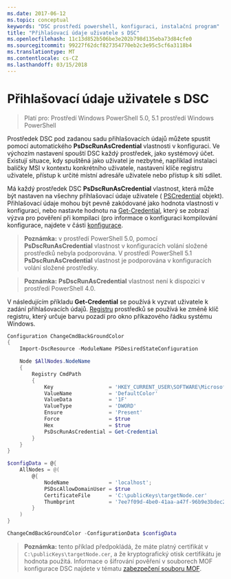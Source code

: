 ```yaml
---
ms.date: 2017-06-12
ms.topic: conceptual
keywords: "DSC prostředí powershell, konfiguraci, instalační program"
title: "Přihlašovací údaje uživatele s DSC"
ms.openlocfilehash: 11c13d852b506be3e202b798d135eba73d84cfe0
ms.sourcegitcommit: 99227f62dcf827354770eb2c3e95c5cf6a3118b4
ms.translationtype: MT
ms.contentlocale: cs-CZ
ms.lasthandoff: 03/15/2018
---
```

# <a name="running-dsc-with-user-credentials"></a>Přihlašovací údaje uživatele s DSC 

> Platí pro: Prostředí Windows PowerShell 5.0, 5.1 prostředí Windows PowerShell

Prostředek DSC pod zadanou sadu přihlašovacích údajů můžete spustit pomocí automatického **PsDscRunAsCredential** vlastnosti v konfiguraci. Ve výchozím nastavení spouští DSC každý prostředek, jako systémový účet.
Existují situace, kdy spuštěná jako uživatel je nezbytné, například instalaci balíčky MSI v kontextu konkrétního uživatele, nastavení klíče registru uživatele, přístup k určité místní adresáře uživatele nebo přístup k síti sdílet.

Má každý prostředek DSC **PsDscRunAsCredential** vlastnost, která může být nastaven na všechny přihlašovací údaje uživatele ( [PSCredential](https://msdn.microsoft.com/library/ms572524(v=VS.85).aspx) objekt).
Přihlašovací údaje mohou být pevně zakódované jako hodnota vlastnosti v konfiguraci, nebo nastavte hodnotu na [Get-Credential](https://technet.microsoft.com/library/hh849815.aspx), který se zobrazí výzva pro pověření při kompilaci (pro informace o konfiguraci kompilování konfigurace, najdete v části [konfigurace](configurations.md).

>**Poznámka:** v prostředí PowerShell 5.0, pomocí **PsDscRunAsCredential** vlastnost v konfiguracích volání složené prostředků nebyla podporována. 
>V prostředí PowerShell 5.1 **PsDscRunAsCredential** vlastnost je podporována v konfiguracích volání složené prostředky.

>**Poznámka:** **PsDscRunAsCredential** vlastnost není k dispozici v prostředí PowerShell 4.0.

V následujícím příkladu **Get-Credential** se používá k vyzvat uživatele k zadání přihlašovacích údajů. [Registru](registryResource.md) prostředků se používá ke změně klíč registru, který určuje barvu pozadí pro okno příkazového řádku systému Windows.

```powershell
Configuration ChangeCmdBackGroundColor
{
    Import-DscResource -ModuleName PSDesiredStateConfiguration

    Node $AllNodes.NodeName
    {
        Registry CmdPath
        {
            Key                  = 'HKEY_CURRENT_USER\SOFTWARE\Microsoft\Command Processor'
            ValueName            = 'DefaultColor'
            ValueData            = '1F'
            ValueType            = 'DWORD'
            Ensure               = 'Present'
            Force                = $true
            Hex                  = $true
            PsDscRunAsCredential = Get-Credential
        }
    }
}

$configData = @{
    AllNodes = @(
        @{
            NodeName             = 'localhost';
            PSDscAllowDomainUser = $true
            CertificateFile      = 'C:\publicKeys\targetNode.cer'
            Thumbprint           = '7ee7f09d-4be0-41aa-a47f-96b9e3bdec25'
        }
    )
}

ChangeCmdBackGroundColor -ConfigurationData $configData
```
>**Poznámka:** tento příklad předpokládá, že máte platný certifikát v `C:\publicKeys\targetNode.cer`, a že kryptografický otisk certifikátu je hodnota použitá.
>Informace o šifrování pověření v souborech MOF konfigurace DSC najdete v tématu [zabezpečení souboru MOF](secureMOF.md).

